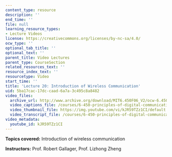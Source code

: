 ```yaml
---
content_type: resource
description: ''
end_time: ''
file: null
learning_resource_types:
- Lecture Videos
license: https://creativecommons.org/licenses/by-nc-sa/4.0/
ocw_type: ''
optional_tab_title: ''
optional_text: ''
parent_title: Video Lectures
parent_type: CourseSection
related_resources_text: ''
resource_index_text: ''
resourcetype: Video
start_time: ''
title: 'Lecture 20: Introduction of Wireless Communication'
uid: 5ba17cac-17dc-caad-6a7a-3c495c8a8482
video_files:
  archive_url: http://www.archive.org/download/MIT6.450F06_V2/ocw-6.450-f06-2003-11-26_300k.mp4
  video_captions_file: /courses/6-450-principles-of-digital-communications-i-fall-2006/313f33eef6a6504e887367d5df0583e6_kJR59TZz1CI.vtt
  video_thumbnail_file: https://img.youtube.com/vi/kJR59TZz1CI/default.jpg
  video_transcript_file: /courses/6-450-principles-of-digital-communications-i-fall-2006/8769b8a2abbdf00ec6c8835c55d13535_kJR59TZz1CI.pdf
video_metadata:
  youtube_id: kJR59TZz1CI
---
```


**Topics covered:** Introduction of wireless communication

**Instructors:** Prof. Robert Gallager, Prof. Lizhong Zheng

